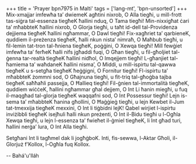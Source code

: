 +++
title = 'Prayer bpn7975 in Malti'
tags = ['lang-mt', 'bpn-unsorted']
+++
Mix-xmajjar imfewħa ta’ dwiemeK agħtini nixrob, O Alla tiegħi, u mill-frott tas-siġra tal-essenza tiegħeK ħallini nduq, O Tama tiegħi! Min-nixxigħat ċari ta’ mħabbteK ħallini nixrob, O Glorja tiegħi, u taħt id-dell tal-Providenza dejjiema tiegħeK ħallini ngħammar, O Dawl tiegħi! Fix-xagħriet ta’ qarbieneK, quddiem il-preżenza tiegħeK, ħalli nkun nista’ nimraħ, O Maħbub tiegħi, u fil-lemin tat-tron tal-ħniena tiegħeK, poġġini, O Xewqa tiegħi! Mill fewġiet imfewħa ta’ ferħeK ħalli nifs jgħaddi fuqi, O Għan tiegħi, u fil-għoljiet tal-ġenna tar-realtà tiegħeK ħallini nidħol, O Imqejjem tiegħi! L-għanjiet tal-ħamiema ta’ waħdaneK ħallini nisma’, O Middi, u mill-ispirtu tal-qawwa tiegħeK u s-setgħa tiegħeK ħeġġigni, O Fornitur tiegħi! Fl-ispirtu ta’ mħabbteK  żommni sod, O Għajnuna tiegħi, u fit-triq tal-għoġba tajba tiegħeK saħħaħli passejja, O Ħallieq tiegħi! Fil-ġnien tal-immortalità tiegħeK, quddiem wiċċeK, ħallini ngħammar għal dejjem, O Int Li ħanin miegħi, u fuq il-maqgħad tal-glorja tiegħeK waqqafni sod, O Int Possessur tiegħi! Lejn is-sema ta’ mħabbteK ħanina għollini, O Ħaġġieġ tiegħi, u lejn Kewbet il-Jum tat-tmexxija tiegħeK mexxini, O Int li tiġbidni lejK! Qabel wirjiet l-ispirtu inviżibbli tiegħeK isejħuli ħalli nkun preżenti, O Int il-Bidu tiegħi u l-Ogħla Xewqa tiegħi, u lejn l-essenza ta’ fwieħet il-ġmiel tiegħeK, li Int għad turi, ħallini nerġa’ lura, O Int Alla tiegħi. 

Setgħani Int li tagħmel dak li jogħġboK. Inti, fis-sewwa, l-Aktar Għoli, il-Glorjuż f’Kollox, l-Ogħla fuq Kollox.

-- Bahá'u'lláh
